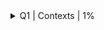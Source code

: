 <details><summary> Q1 | Contexts | 1% </summary><p> 
  
  ![q1](../images/q1.png) 
  </p> 
</details>
